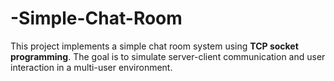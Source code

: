 # -Simple-Chat-Room
This project implements a simple chat room system using **TCP socket programming**. The goal is to simulate server-client communication and user interaction in a multi-user environment.
